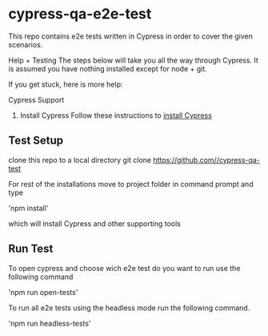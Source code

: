 # cypress-qa-e2e-test
This repo contains e2e tests written in Cypress in order to cover the given scenarios. 

Help + Testing
The steps below will take you all the way through Cypress. It is assumed you have nothing installed except for node + git.

If you get stuck, here is more help:

Cypress Support
1. Install Cypress
Follow these instructions to [install Cypress](https://docs.cypress.io/guides/getting-started/installing-cypress)


## Test Setup
clone this repo to a local directory
git clone [https://github.com/<your-username>/cypress-qa-test](https://github.com/lupontel/cypress-qa-test)

For rest of the installations move to project folder in command prompt and type

'npm install'

which will install Cypress and other supporting tools

## Run Test
To open cypress and choose wich e2e test do you want to run use the following command

'npm run open-tests' 

To run all e2e tests using the headless mode run the following command.

'npm run headless-tests'
